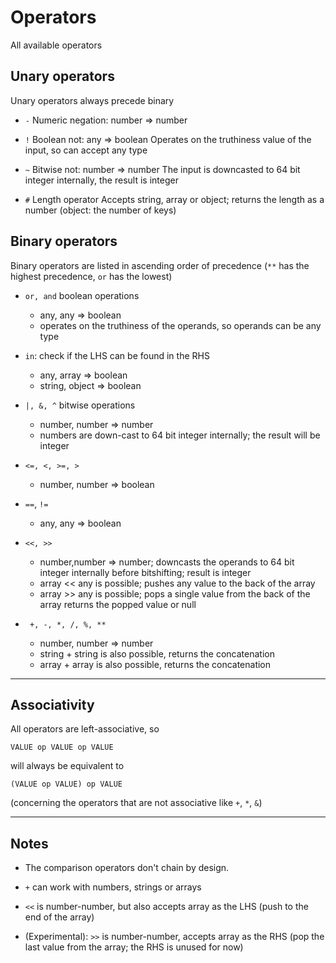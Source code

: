 # Operators

All available operators

## Unary operators
Unary operators always precede binary
- `-` Numeric negation: number => number

- `!` Boolean not: any => boolean
Operates on the truthiness value of the input, so can accept any type

- `~` Bitwise not: number => number
The input is downcasted to 64 bit integer internally, the result is integer

- `#` Length operator
Accepts string, array or object; returns the length as a number (object: the number of keys)

## Binary operators
Binary operators are listed in ascending order of precedence (`**` has the highest precedence, `or` has the lowest)

- `or, and` boolean operations
    - any, any => boolean
    - operates on the truthiness of the operands, so operands can be any type

- `in`: check if the LHS can be found in the RHS
    - any, array => boolean
    - string, object => boolean

- `|, &, ^` bitwise operations
    - number, number => number
    - numbers are down-cast to 64 bit integer internally; the result will be integer

- `<=, <, >=, >`
    - number, number => boolean

- `==`, `!=`
    - any, any => boolean

- `<<, >>`
    - number,number => number; downcasts the operands to 64 bit integer internally before bitshifting; result is integer
    - array << any is possible; pushes any value to the back of the array
    - array >> any is possible; pops a single value from the back of the array returns the popped value or null

- ` +, -, *, /, %, **`
    - number, number => number
    - string + string is also possible, returns the concatenation
    - array + array is also possible, returns the concatenation

---

## Associativity
All operators are left-associative, so

`VALUE op VALUE op VALUE`

will always be equivalent to

`(VALUE op VALUE) op VALUE` 

(concerning the operators that are not associative like `+`, `*`, `&`)

---
## Notes

- The comparison operators don't chain by design.

- `+` can work with numbers, strings or arrays

- `<<` is number-number, but also accepts array as the LHS (push to the end of the array)

- (Experimental): `>>` is number-number, accepts array as the RHS (pop the last value from the array; the RHS is unused for now)